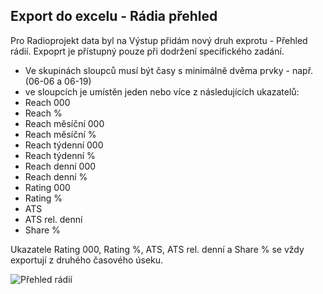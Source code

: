 ﻿---
categories: [kiwi]
layout: kiwi
---
## Export do excelu - Rádia přehled
Pro Radioprojekt data byl na Výstup přidám nový druh exprotu - Přehled rádií. Expoprt je přístupný pouze při dodržení specifického zadání. 

<ul>

<li>Ve skupinách sloupců musí být časy s minimálně dvěma prvky - např. (06-06 a 06-19)</li>

<li>ve sloupcích je umístěn jeden nebo více z následujících ukazatelů: </li>
   
<li>Reach 000</li>
   <li>Reach %</li>
   <li>Reach měsíční 000</li>
   <li>Reach měsíční %</li>
   <li>Reach týdenní 000</li>
   <li>Reach týdenní %</li>
  <li>Reach denní 000</li>
   <li>Reach denní %</li>
    <li>Rating 000</li>
  <li> Rating %</li>
    <li>ATS</li>
  <li>ATS rel. denní</li>
   <li>Share %</li>

</ul>
Ukazatele Rating 000, Rating %, ATS, ATS rel. denní a Share % se vždy exportují z druhého časového úseku.


![Přehled rádií]({{site.url}}/data/prehledradii.PNG "Přehled rádií")
